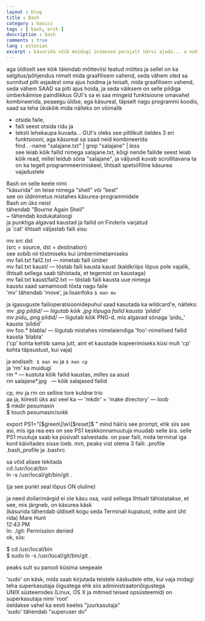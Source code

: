```yaml
---
layout : blog
title : Bash
category : basics
tags : [ bash, erik ]
description : bash
comments : true
lang : estonian
excerpt : käsurida võib muidugi inimesed parajalt närvi ajada... a noh, käsurea-armastajaid ajab GUI närvi :P
---
```


aga üldiselt see kõik täiendab mõtteviisi teatud mõttes
ja sellel on ka selgitus/põhjendus
nimelt mida graafilisem vahend, seda vähem oled sa sunnitud pilti asjadest oma ajus hoidma
ja teisalt, mida graafilisem vahend, seda vähem SAAD sa pilti ajus hoida, ja seda väiksem on selle pildiga ümberkäimise paindlikkus
GUI's sa ei saa mingeid funktsioone omavahel kombineerida, peaaegu üldse, aga käsureal, täpselt nagu programmi koodis, saad sa teha ükskõik mida
näiteks on võimalik 
* otsida faile, 
* faili seest otsida ridu ja  
* teksti lehekaupa kuvada... GUI's oleks see piltlikult öeldes 3 eri funktsiooni, aga käsureal sa saad neid kombineerida  
find . -name "salajane.txt" | grep "salajane" | less  
see leiab kõik failid nimega salajane.txt, kõigi nende failide seest leiab kõik read, millel leidub sõna "salajane", ja väljundi kuvab scrollitavana
ta on ka tegelt programmeerimiskeel, lihtsalt spetsiifiline käsurea vajadustele

Bash on selle keele nimi  
"käsurida" on teise nimega "shell" või "kest"  
see on üldnimetus mistahes käsurea-programmidele  
Bash on üks neist  
tähendab "Bourne Again Shell"  
~ tähendab kodukataloogi  
ja punktiga algavad kaustad ja failid on Finderis varjatud  
ja 'cat' lihtsalt väljastab faili sisu  

mv src dst  
(src = source, dst = destination)  
see sobib nii tõstmiseks kui ümbernimetamiseks  
mv fail.txt fail2.txt   — nimetab faili ümber   
mv fail.txt kaust/   — tõstab faili kausta kaust (kaldkriips lõpus pole vajalik, ilhtsalt sellega saab tähistada, et tegemist on kaustaga)  
mv fail.txt kaust/fail2.txt   — tõstab faili kausta uue nimega  
kaustu saad samamoodi tõsta nagu faile  
'mv' tähendab 'move', ja lisainfoks `$ man mv`  

ja igasuguste failioperatsioonidepuhul saad kasutada ka wildcard'e, näiteks:  
mv *.jpg pildid/   — liigutab kõik .jpg lõpuga failid kausta 'pildid'  
mv pidu_*.png pildid/  — liigutab kõik PNG-d, mis algavad sõnaga 'pidu_'   kausta 'pildid'  
mv foo.*  blabla/  — liigutab mistahes nimelaiendiga 'foo'-nimelised failid kausta 'blabla'  
('cp' kohta kehtib sama jutt, aint et kaustade kopeerimiseks küsi mult 'cp' kohta täpsustust, kui vaja)   

ja endiselt:  `$ man mv` ja `$ man cp`  
ja 'rm' ka muidugi  
rm *   — kustuta kõik failid kaustas, milles sa asud  
rm salajane*.jpg   — kõik salajased failid  

cp, mv ja rm on selline tore kuldne trio  
aa ja, kiiresti üks asi veel ka — 'mkdir' = 'make directory' — loob  
$ mkdir pesumasin   
$ touch pesumasin/sokk  

export PS1="\[$green\]\w\[$reset\]$ " mind häiris see prompt, ehk siis see asi, mis iga rea ees on see PS1 keskkonnamuutuja muudab selle ära. selle PS1 muutuja saab ka püsivalt salvestada. on paar faili, mida terminal iga kord käivitades sisse loeb. mm, peaks vist olema 3 faili: .profile  .bash_profile  ja  .bashrc   

sa võid aliase tekitada  
cd /usr/local/bin   
ln -s /usr/local/git/bin/git .  
 
(ja see punkt seal lõpus ON oluline)  

ja need dollarimärgid ei ole käsu osa, vaid sellega lihtsalt tähistatakse, et see, mis järgneb, on käsurea käsk  
(käsurida tähendab üldiselt kogu seda Terminali kupatust, mitte aint üht rida)
Mare Hunt  
12:43 PM  
ln: ./git: Permission denied  
ok, siis:  

$ cd /usr/local/bin  
$ sudo ln -s /usr/local/git/bin/git .  

peaks sult su parooli küsima seepeale  

'sudo' on käsk, mida saab kirjutada teistele käskudele ette, kui vaja midagi teha superkasutaja õigustega ehk siis administraatoriõigustega  
UNIX süsteemides (Linux, OS X ja mitmed teised opsüsteemid) on superkasutaja nimi 'root'   
öeldakse vahel ka eesti keeles "juurkasutaja"  
'sudo' tähendab "superuser do"  